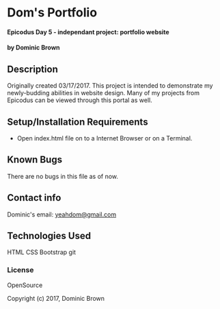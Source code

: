 # Dom's Portfolio

#### Epicodus Day 5 - independant project: portfolio website

#### by Dominic Brown

## Description

Originally created 03/17/2017.  This project is intended to demonstrate my newly-budding abilities in website design.  Many of my projects from Epicodus can be viewed through this portal as well.

## Setup/Installation Requirements

* Open index.html file on to a Internet Browser or on a Terminal.

## Known Bugs

There are no bugs in this file as of now.

## Contact info

Dominic's email: yeahdom@gmail.com

## Technologies Used

HTML
CSS
Bootstrap
git

### License

OpenSource

Copyright (c) 2017, Dominic Brown
